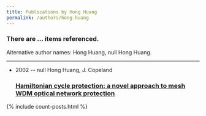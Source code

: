 ```yaml
---
title: Publications by Hong Huang
permalink: /authors/hong-huang
---
```


<h3 id="number-posts">There are ... items referenced.</h3>
<p id='info-authors'>Alternative author names: Hong Huang, null Hong Huang.</p>
<hr />
<ul class="post-list">
<li><span class='post-meta'>2002 -- null Hong Huang, J. Copeland</span><h3><a class='post-link' href="{{ site.baseurl }}/hamiltonian-cycle-protection-a-novel-approach-to-mesh-wdm-optical-network-protection">Hamiltonian cycle protection: a novel approach to mesh WDM optical network protection</a></h3></li>

</ul>
{% include count-posts.html %}

